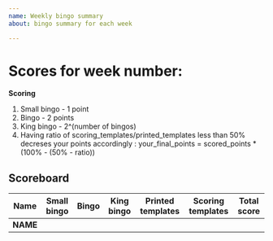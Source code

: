 ```yaml
---
name: Weekly bingo summary
about: bingo summary for each week

---
```


# Scores for week number:

**Scoring**

1. Small bingo - 1 point
2. Bingo - 2 points
3. King bingo - 2^(number of bingos)
4. Having ratio of scoring_templates/printed_templates less than 50% decreses your points accordingly : your_final_points = scored_points * (100% - (50% - ratio))

## Scoreboard

Name| Small bingo | Bingo | King bingo | Printed templates | Scoring templates | Total score
------------ | ------------- | ------------- | ------------- | ------------- | ------------- | -------------
**NAME** |  | |  | | |
